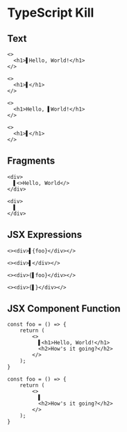 # TypeScript Kill

## Text
```tsx
<>
  <h1>▌Hello, World!</h1>
</>
```
```tsx
<>
  <h1>▌</h1>
</>
```

```tsx
<>
  <h1>Hello, ▌World!</h1>
</>
```
```tsx
<>
  <h1>▌</h1>
</>
```

## Fragments
```tsx
<div>
  ▌<>Hello, World</>
</div>
```
```tsx
<div>
  ▌
</div>
```

## JSX Expressions
```tsx
<><div>▌{foo}</div></>
```
```tsx
<><div>▌</div></>
```

```tsx
<><div>{▌foo}</div></>
```
```tsx
<><div>{▌}</div></>
```

## JSX Component Function
```tsx
const foo = () => {
    return (
        <>
          ▌<h1>Hello, World!</h1>
          <h2>How's it going?</h2>
        </>
    );
}
```
```tsx
const foo = () => {
    return (
        <>
          ▌
          <h2>How's it going?</h2>
        </>
    );
}
```